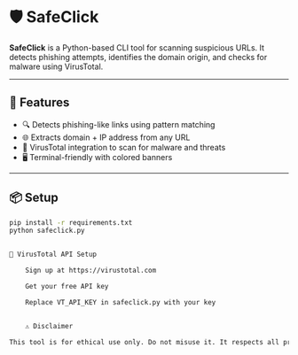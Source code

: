# 🛡️ SafeClick

**SafeClick** is a Python-based CLI tool for scanning suspicious URLs. It detects phishing attempts, identifies the domain origin, and checks for malware using VirusTotal.

---

## 🚀 Features

- 🔍 Detects phishing-like links using pattern matching
- 🌐 Extracts domain + IP address from any URL
- 🦠 VirusTotal integration to scan for malware and threats
- 🖥️ Terminal-friendly with colored banners

---

## 📦 Setup

```bash
pip install -r requirements.txt
python safeclick.py


🔐 VirusTotal API Setup

    Sign up at https://virustotal.com

    Get your free API key

    Replace VT_API_KEY in safeclick.py with your key


    ⚠️ Disclaimer

This tool is for ethical use only. Do not misuse it. It respects all privacy and cybersecurity norms.
